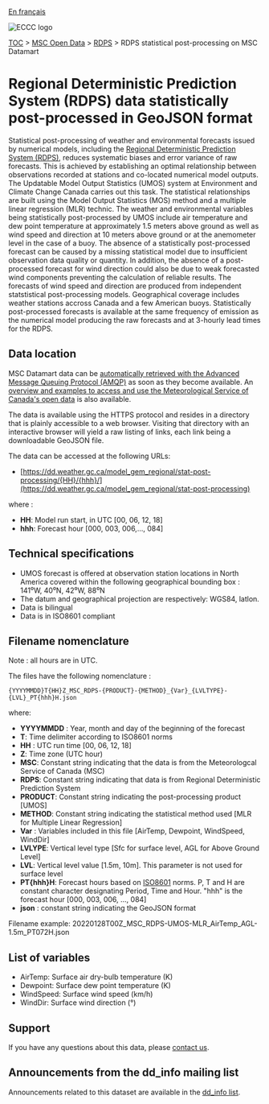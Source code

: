 [En français](readme_rdps-statpostproc-datamart_fr.md)

![ECCC logo](../../img_eccc-logo.png)

[TOC](../../readme_en.md) > [MSC Open Data](../readme_en.md) > [RDPS](readme_rdps_en.md) > RDPS statistical post-processing on MSC Datamart

# Regional Deterministic Prediction System (RDPS) data statistically post-processed in GeoJSON format

Statistical post-processing of weather and environmental forecasts issued by numerical models, including the [Regional Deterministic Prediction System (RDPS)](readme_rdps_en.md), reduces systematic biases and error variance of raw forecasts. This is achieved by establishing an optimal relationship between observations recorded at stations and co-located numerical model outputs. The Updatable Model Output Statistics (UMOS) system at Environment and Climate Change Canada carries out this task. The statistical relationships are built using the Model Output Statistics (MOS) method and a multiple linear regression (MLR) technic. The weather and environmental variables being statistically post-processed by UMOS include air temperature and dew point temperature at approximately 1.5 meters above ground as well as wind speed and direction at 10 meters above ground or at the anemometer level in the case of a buoy. The absence of a statistically post-processed forecast can be caused by a missing statistical model due to insufficient observation data quality or quantity. In addition, the absence of a post-processed forecast for wind direction could also be due to weak forecasted wind components preventing the calculation of reliable results. The forecasts of wind speed and direction are produced from independent statstistical post-processing models. Geographical coverage includes weather stations accross Canada and a few American buoys. Statistically post-processed forecasts is available at the same frequency of emission as the numerical model producing the raw forecasts and at 3-hourly lead times for the RDPS.

## Data location 

MSC Datamart data can be [automatically retrieved with the Advanced Message Queuing Protocol (AMQP)](../../msc-datamart/amqp_en.md) as soon as they become available. An [overview and examples to access and use the Meteorological Service of Canada's open data](../../usage/readme_en.md) is also available.

The data is available using the HTTPS protocol and resides in a directory that is plainly accessible to a web browser. Visiting that directory with an interactive browser will yield a raw listing of links, each link being a downloadable GeoJSON file.

The data can be accessed at the following URLs: 

* [https://dd.weather.gc.ca/model_gem_regional/stat-post-processing/{HH}/{hhh}/](https://dd.weather.gc.ca/model_gem_regional/stat-post-processing)

where :

* __HH__: Model run start, in UTC [00, 06, 12, 18]
* __hhh__: Forecast hour [000, 003, 006,..., 084]

## Technical specifications

* UMOS forecast is offered at observation station locations in North America covered within the following geographical bounding box : 141⁰W, 40⁰N, 42⁰W, 88⁰N
* The datum and geographical projection are respectively: WGS84, latlon.
* Data is bilingual
* Data is in ISO8601 compliant

## Filename nomenclature 

Note : all hours are in UTC.

The files have the following nomenclature :

`{YYYYMMDD}T{HH}Z_MSC_RDPS-{PRODUCT}-{METHOD}_{Var}_{LVLTYPE}-{LVL}_PT{hhh}H.json`

where:

* __YYYYMMDD__ : Year, month and day of the beginning of the forecast
* __T__: Time delimiter according to ISO8601 norms
* __HH__ : UTC run time [00, 06, 12, 18]
* __Z__: Time zone (UTC hour)
* __MSC__: Constant string indicating that the data is from the Meteorologcal Service of Canada (MSC)
* __RDPS__: Constant string indicating that data is from Regional Deterministic Prediction System
* __PRODUCT__: Constant string indicating the post-processing product [UMOS]
* __METHOD__: Constant string indicating the statistical method used [MLR for Multiple Linear Regression]
* __Var__ : Variables included in this file [AirTemp, Dewpoint, WindSpeed, WindDir]
* __LVLYPE__: Vertical level type [Sfc for surface level, AGL for Above Ground Level]
* __LVL__: Vertical level value [1.5m, 10m]. This parameter is not used for surface level
* __PT{hhh}H__: Forecast hours based on [ISO8601](https://en.wikipedia.org/wiki/ISO_8601) norms. P, T and H are constant character designating Period, Time and Hour. "hhh" is the forecast hour [000, 003, 006, ..., 084]
* __json__ : constant string indicating the GeoJSON format

Filename example: 20220128T00Z_MSC_RDPS-UMOS-MLR_AirTemp_AGL-1.5m_PT072H.json

## List of variables

* AirTemp: Surface air dry-bulb temperature (K)
* Dewpoint: Surface dew point temperature (K)
* WindSpeed: Surface wind speed (km/h)
* WindDir: Surface wind direction (°)

## Support

If you have any questions about this data, please [contact us](https://weather.gc.ca/mainmenu/contact_us_e.html).

## Announcements from the dd_info mailing list 

Announcements related to this dataset are available in the [dd_info list](https://comm.collab.science.gc.ca/mailman3/postorius/lists/dd_info/).




